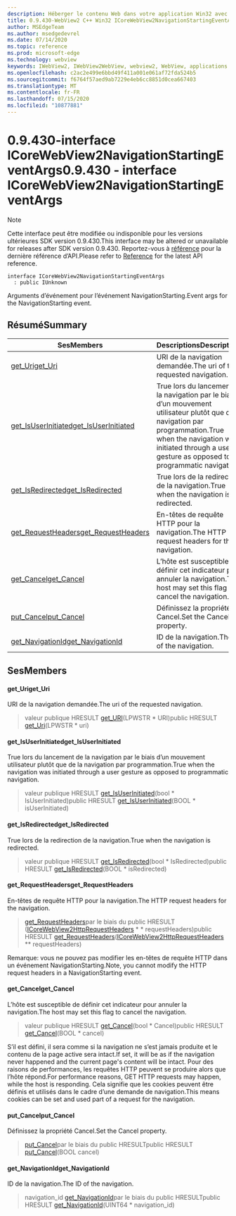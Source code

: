 ```yaml
---
description: Héberger le contenu Web dans votre application Win32 avec le contrôle Microsoft Edge WebView2
title: 0.9.430-WebView2 C++ Win32 ICoreWebView2NavigationStartingEventArgs
author: MSEdgeTeam
ms.author: msedgedevrel
ms.date: 07/14/2020
ms.topic: reference
ms.prod: microsoft-edge
ms.technology: webview
keywords: IWebView2, IWebView2WebView, webview2, WebView, applications Win32, Win32, Edge, ICoreWebView2, ICoreWebView2Host, contrôle de navigateur, html Edge
ms.openlocfilehash: c2ac2e499e6bbd49f411a001e061af72fda524b5
ms.sourcegitcommit: f6764f57aed9ab7229e4eb6cc8851d0cea667403
ms.translationtype: MT
ms.contentlocale: fr-FR
ms.lasthandoff: 07/15/2020
ms.locfileid: "10877881"
---
```

# <span data-ttu-id="b6961-104">0.9.430-interface ICoreWebView2NavigationStartingEventArgs</span><span class="sxs-lookup"><span data-stu-id="b6961-104">0.9.430 - interface ICoreWebView2NavigationStartingEventArgs</span></span> 

> [!NOTE]
> <span data-ttu-id="b6961-105">Cette interface peut être modifiée ou indisponible pour les versions ultérieures SDK version 0.9.430.</span><span class="sxs-lookup"><span data-stu-id="b6961-105">This interface may be altered or unavailable for releases after SDK version 0.9.430.</span></span> <span data-ttu-id="b6961-106">Reportez-vous à [référence](../../../webview2-api-reference.md) pour la dernière référence d’API.</span><span class="sxs-lookup"><span data-stu-id="b6961-106">Please refer to [Reference](../../../webview2-api-reference.md) for the latest API reference.</span></span>

```
interface ICoreWebView2NavigationStartingEventArgs
  : public IUnknown
```

<span data-ttu-id="b6961-107">Arguments d’événement pour l’événement NavigationStarting.</span><span class="sxs-lookup"><span data-stu-id="b6961-107">Event args for the NavigationStarting event.</span></span>

## <span data-ttu-id="b6961-108">Résumé</span><span class="sxs-lookup"><span data-stu-id="b6961-108">Summary</span></span>

 <span data-ttu-id="b6961-109">Ses</span><span class="sxs-lookup"><span data-stu-id="b6961-109">Members</span></span>                        | <span data-ttu-id="b6961-110">Descriptions</span><span class="sxs-lookup"><span data-stu-id="b6961-110">Descriptions</span></span>
--------------------------------|---------------------------------------------
[<span data-ttu-id="b6961-111">get_Uri</span><span class="sxs-lookup"><span data-stu-id="b6961-111">get_Uri</span></span>](#get_uri) | <span data-ttu-id="b6961-112">URI de la navigation demandée.</span><span class="sxs-lookup"><span data-stu-id="b6961-112">The uri of the requested navigation.</span></span>
[<span data-ttu-id="b6961-113">get_IsUserInitiated</span><span class="sxs-lookup"><span data-stu-id="b6961-113">get_IsUserInitiated</span></span>](#get_isuserinitiated) | <span data-ttu-id="b6961-114">True lors du lancement de la navigation par le biais d’un mouvement utilisateur plutôt que de la navigation par programmation.</span><span class="sxs-lookup"><span data-stu-id="b6961-114">True when the navigation was initiated through a user gesture as opposed to programmatic navigation.</span></span>
[<span data-ttu-id="b6961-115">get_IsRedirected</span><span class="sxs-lookup"><span data-stu-id="b6961-115">get_IsRedirected</span></span>](#get_isredirected) | <span data-ttu-id="b6961-116">True lors de la redirection de la navigation.</span><span class="sxs-lookup"><span data-stu-id="b6961-116">True when the navigation is redirected.</span></span>
[<span data-ttu-id="b6961-117">get_RequestHeaders</span><span class="sxs-lookup"><span data-stu-id="b6961-117">get_RequestHeaders</span></span>](#get_requestheaders) | <span data-ttu-id="b6961-118">En-têtes de requête HTTP pour la navigation.</span><span class="sxs-lookup"><span data-stu-id="b6961-118">The HTTP request headers for the navigation.</span></span>
[<span data-ttu-id="b6961-119">get_Cancel</span><span class="sxs-lookup"><span data-stu-id="b6961-119">get_Cancel</span></span>](#get_cancel) | <span data-ttu-id="b6961-120">L’hôte est susceptible de définir cet indicateur pour annuler la navigation.</span><span class="sxs-lookup"><span data-stu-id="b6961-120">The host may set this flag to cancel the navigation.</span></span>
[<span data-ttu-id="b6961-121">put_Cancel</span><span class="sxs-lookup"><span data-stu-id="b6961-121">put_Cancel</span></span>](#put_cancel) | <span data-ttu-id="b6961-122">Définissez la propriété Cancel.</span><span class="sxs-lookup"><span data-stu-id="b6961-122">Set the Cancel property.</span></span>
[<span data-ttu-id="b6961-123">get_NavigationId</span><span class="sxs-lookup"><span data-stu-id="b6961-123">get_NavigationId</span></span>](#get_navigationid) | <span data-ttu-id="b6961-124">ID de la navigation.</span><span class="sxs-lookup"><span data-stu-id="b6961-124">The ID of the navigation.</span></span>

## <span data-ttu-id="b6961-125">Ses</span><span class="sxs-lookup"><span data-stu-id="b6961-125">Members</span></span>

#### <span data-ttu-id="b6961-126">get_Uri</span><span class="sxs-lookup"><span data-stu-id="b6961-126">get_Uri</span></span> 

<span data-ttu-id="b6961-127">URI de la navigation demandée.</span><span class="sxs-lookup"><span data-stu-id="b6961-127">The uri of the requested navigation.</span></span>

> <span data-ttu-id="b6961-128">valeur publique HRESULT [get_URI](#get_uri)(LPWSTR \* URI)</span><span class="sxs-lookup"><span data-stu-id="b6961-128">public HRESULT [get_Uri](#get_uri)(LPWSTR \* uri)</span></span>

#### <span data-ttu-id="b6961-129">get_IsUserInitiated</span><span class="sxs-lookup"><span data-stu-id="b6961-129">get_IsUserInitiated</span></span> 

<span data-ttu-id="b6961-130">True lors du lancement de la navigation par le biais d’un mouvement utilisateur plutôt que de la navigation par programmation.</span><span class="sxs-lookup"><span data-stu-id="b6961-130">True when the navigation was initiated through a user gesture as opposed to programmatic navigation.</span></span>

> <span data-ttu-id="b6961-131">valeur publique HRESULT [get_IsUserInitiated](#get_isuserinitiated)(bool \* IsUserInitiated)</span><span class="sxs-lookup"><span data-stu-id="b6961-131">public HRESULT [get_IsUserInitiated](#get_isuserinitiated)(BOOL \* isUserInitiated)</span></span>

#### <span data-ttu-id="b6961-132">get_IsRedirected</span><span class="sxs-lookup"><span data-stu-id="b6961-132">get_IsRedirected</span></span> 

<span data-ttu-id="b6961-133">True lors de la redirection de la navigation.</span><span class="sxs-lookup"><span data-stu-id="b6961-133">True when the navigation is redirected.</span></span>

> <span data-ttu-id="b6961-134">valeur publique HRESULT [get_IsRedirected](#get_isredirected)(bool \* IsRedirected)</span><span class="sxs-lookup"><span data-stu-id="b6961-134">public HRESULT [get_IsRedirected](#get_isredirected)(BOOL \* isRedirected)</span></span>

#### <span data-ttu-id="b6961-135">get_RequestHeaders</span><span class="sxs-lookup"><span data-stu-id="b6961-135">get_RequestHeaders</span></span> 

<span data-ttu-id="b6961-136">En-têtes de requête HTTP pour la navigation.</span><span class="sxs-lookup"><span data-stu-id="b6961-136">The HTTP request headers for the navigation.</span></span>

> <span data-ttu-id="b6961-137">[get_RequestHeaders](#get_requestheaders)par le biais du public HRESULT ([ICoreWebView2HttpRequestHeaders](ICoreWebView2HttpRequestHeaders.md) \* \* requestHeaders)</span><span class="sxs-lookup"><span data-stu-id="b6961-137">public HRESULT [get_RequestHeaders](#get_requestheaders)([ICoreWebView2HttpRequestHeaders](ICoreWebView2HttpRequestHeaders.md) \*\* requestHeaders)</span></span>

<span data-ttu-id="b6961-138">Remarque: vous ne pouvez pas modifier les en-têtes de requête HTTP dans un événement NavigationStarting.</span><span class="sxs-lookup"><span data-stu-id="b6961-138">Note, you cannot modify the HTTP request headers in a NavigationStarting event.</span></span>

#### <span data-ttu-id="b6961-139">get_Cancel</span><span class="sxs-lookup"><span data-stu-id="b6961-139">get_Cancel</span></span> 

<span data-ttu-id="b6961-140">L’hôte est susceptible de définir cet indicateur pour annuler la navigation.</span><span class="sxs-lookup"><span data-stu-id="b6961-140">The host may set this flag to cancel the navigation.</span></span>

> <span data-ttu-id="b6961-141">valeur publique HRESULT [get_Cancel](#get_cancel)(bool \* Cancel)</span><span class="sxs-lookup"><span data-stu-id="b6961-141">public HRESULT [get_Cancel](#get_cancel)(BOOL \* cancel)</span></span>

<span data-ttu-id="b6961-142">S’il est défini, il sera comme si la navigation ne s’est jamais produite et le contenu de la page active sera intact.</span><span class="sxs-lookup"><span data-stu-id="b6961-142">If set, it will be as if the navigation never happened and the current page's content will be intact.</span></span> <span data-ttu-id="b6961-143">Pour des raisons de performances, les requêtes HTTP peuvent se produire alors que l’hôte répond.</span><span class="sxs-lookup"><span data-stu-id="b6961-143">For performance reasons, GET HTTP requests may happen, while the host is responding.</span></span> <span data-ttu-id="b6961-144">Cela signifie que les cookies peuvent être définis et utilisés dans le cadre d’une demande de navigation.</span><span class="sxs-lookup"><span data-stu-id="b6961-144">This means cookies can be set and used part of a request for the navigation.</span></span>

#### <span data-ttu-id="b6961-145">put_Cancel</span><span class="sxs-lookup"><span data-stu-id="b6961-145">put_Cancel</span></span> 

<span data-ttu-id="b6961-146">Définissez la propriété Cancel.</span><span class="sxs-lookup"><span data-stu-id="b6961-146">Set the Cancel property.</span></span>

> <span data-ttu-id="b6961-147">[put_Cancel](#put_cancel)par le biais du public HRESULT</span><span class="sxs-lookup"><span data-stu-id="b6961-147">public HRESULT [put_Cancel](#put_cancel)(BOOL cancel)</span></span>

#### <span data-ttu-id="b6961-148">get_NavigationId</span><span class="sxs-lookup"><span data-stu-id="b6961-148">get_NavigationId</span></span> 

<span data-ttu-id="b6961-149">ID de la navigation.</span><span class="sxs-lookup"><span data-stu-id="b6961-149">The ID of the navigation.</span></span>

> <span data-ttu-id="b6961-150">navigation_id [get_NavigationId](#get_navigationid)par le biais du public HRESULT</span><span class="sxs-lookup"><span data-stu-id="b6961-150">public HRESULT [get_NavigationId](#get_navigationid)(UINT64 \* navigation_id)</span></span>

